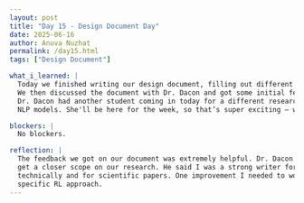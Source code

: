 ```yaml
---
layout: post
title: "Day 15 - Design Document Day"
date: 2025-06-16
author: Anuva Nuzhat
permalink: /day15.html
tags: ["Design Document"]

what_i_learned: |
  Today we finished writing our design document, filling out different sections for our research questions, methods, and approach styles.
  We then discussed the document with Dr. Dacon and got some initial feedback to help us prepare for our second version and make improvements.
  Dr. Dacon had another student coming in today for a different research project, so we got to meet her and learn about her research involving
  NLP models. She'll be here for the week, so that’s super exciting — we’ll get to know what she's working on!

blockers: |
  No blockers.

reflection: |
  The feedback we got on our document was extremely helpful. Dr. Dacon helped us refine and add specificity to our research questions to 
  get a closer scope on our research. He said I was a strong writer for the average person, but I needed some more practice writing 
  technically and for scientific papers. One improvement I needed to work on was further developing my ideas and tailoring them to our
  specific RL approach.
---
```

